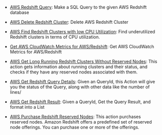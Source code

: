 * [AWS Redshift Query](https://github.com/unskript/Awesome-CloudOps-Automation/tree/master/AWS/legos/aws_create_redshift_query/README.md): Make a SQL Query to the given AWS Redshift database

* [AWS Delete Redshift Cluster](https://github.com/unskript/Awesome-CloudOps-Automation/tree/master/AWS/legos/aws_delete_redshift_cluster/README.md): Delete AWS Redshift Cluster

* [AWS Find Redshift Clusters with low CPU Utilization](https://github.com/unskript/Awesome-CloudOps-Automation/tree/master/AWS/legos/aws_find_redshift_clusters_with_low_cpu_utilization/README.md): Find underutilized Redshift clusters in terms of CPU utilization.

* [Get AWS CloudWatch Metrics for AWS/Redshift](https://github.com/unskript/Awesome-CloudOps-Automation/tree/master/AWS/legos/aws_get_cloudwatch_metrics_redshift/README.md): Get AWS CloudWatch Metrics for AWS/Redshift

* [AWS Get Long Running Redshift Clusters Without Reserved Nodes](https://github.com/unskript/Awesome-CloudOps-Automation/tree/master/AWS/legos/aws_get_long_running_redshift_clusters_without_reserved_nodes/README.md): This action gets information about running clusters and their status, and checks if they have any reserved nodes associated with them.

* [AWS Get Redshift Query Details](https://github.com/unskript/Awesome-CloudOps-Automation/tree/master/AWS/legos/aws_get_redshift_query_details/README.md): Given an QueryId, this Action will give you the status of the Query, along with other data like  the number of lines/

* [AWS Get Redshift Result](https://github.com/unskript/Awesome-CloudOps-Automation/tree/master/AWS/legos/aws_get_redshift_result/README.md): Given a QueryId, Get the Query Result, and format into a List

* [AWS Purchase Redshift Reserved Nodes](https://github.com/unskript/Awesome-CloudOps-Automation/tree/master/AWS/legos/aws_purchase_redshift_reserved_node/README.md): This action purchases reserved nodes. Amazon Redshift offers a predefined set of reserved node offerings. You can purchase one or more of the offerings.


